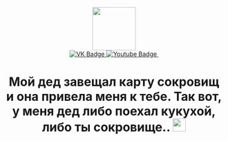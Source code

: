 <div id="header" align="center">
  <img src="https://media.giphy.com/media/gl8ymnpv4Sqha/giphy.gif" width="100"/>
</div>
<div id="badges" align="center">
  <a href="your-linkedin-URL">
    <img src="https://img.shields.io/badge/ВКонтакте-blue?style=for-the-badge&logo=VK&logoColor=white" alt="VK Badge"/>
  </a>
  <a href="https://www.youtube.com/">
    <img src="https://img.shields.io/badge/YouTube-red?style=for-the-badge&logo=youtube&logoColor=white" alt="Youtube Badge"/>
  </a>
</div<div id="viewprof" align="center">
  <img src="https://komarev.com/ghpvc/?username= your-github-username&style=flat-square&color=blue" alt=""/>
</div>
<div id="heythere" align="center">
  <h1>
  Мой дед завещал карту сокровищ и она привела меня к тебе.
  Так вот, у меня дед либо поехал кукухой, либо ты сокровище..
  <img src="https://media.giphy.com/media/hvRJCLFzcasrR4ia7z/giphy.gif" width="30px"/>
</h1>
</div>





